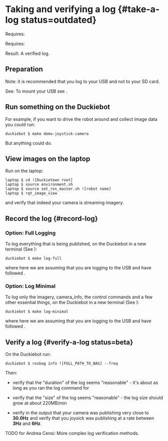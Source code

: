 # Taking and verifying a log {#take-a-log status=outdated}

<div class='requirements' markdown='1'>

Requires: [](#read-camera-data)

Requires: [](#rc-control)

Result: A verified log.

</div>

## Preparation

Note: it is recommended that you log to your USB and not to your SD card.

See: To mount your USB see [](+software_reference#mounting-usb).

## Run something on the Duckiebot

For example, if you want to drive the robot around and collect image data you could run:

    duckiebot $ make demo-joystick-camera

But anything could do.

## View images on the laptop

Run on the laptop:

    laptop $ cd ![Duckietown root]
    laptop $ source environment.sh
    laptop $ source set_ros_master.sh ![robot name]
    laptop $ rqt_image_view

and verify that indeed your camera is streaming imagery.

## Record the log {#record-log}

### Option: Full Logging

To log everything that is being published, on the Duckiebot in a new terminal (See [](+software_reference#byobu)):

    duckiebot $ make log-full

where here we are assuming that you are logging to the USB and have followed [](+software_reference#mounting-usb).

### Option: Log Minimal

To log only the imagery, camera_info, the control commands and a few other essential things, on the Duckiebot in a new terminal (See [](+software_reference#byobu)):

    duckiebot $ make log-minimal

where here we are assuming that you are logging to the USB and have followed [](+software_reference#mounting-usb).


## Verify a log {#verify-a-log status=beta}


On the Duckiebot run:

    duckiebot $ rosbag info ![FULL_PATH_TO_BAG] --freq

Then:

- verify that the "duration" of the log seems "reasonable" - it's about as long as you ran the log command for

- verify that the "size" of the log seems "reasonable" - the log size should grow at about 220MB/min

- verify in the output that your camera was publishing very close to **30.0Hz** and verify that you joysick was publishing at a rate between **3Hz** and **6Hz**.

TODO for Andrea Censi: More complex log verification methods.
